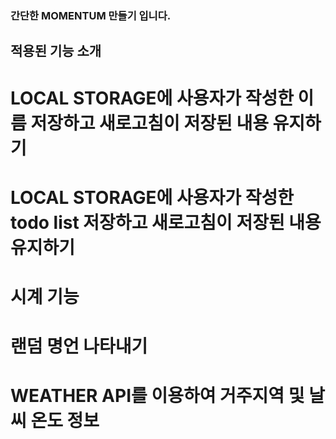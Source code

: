 
### 간단한 MOMENTUM 만들기 입니다.

## 적용된 기능 소개
# LOCAL STORAGE에 사용자가 작성한 이름 저장하고 새로고침이 저장된 내용 유지하기
# LOCAL STORAGE에 사용자가 작성한 todo list 저장하고 새로고침이 저장된 내용 유지하기
# 시계 기능
# 랜덤 명언 나타내기
# WEATHER API를 이용하여 거주지역 및 날씨 온도 정보 
